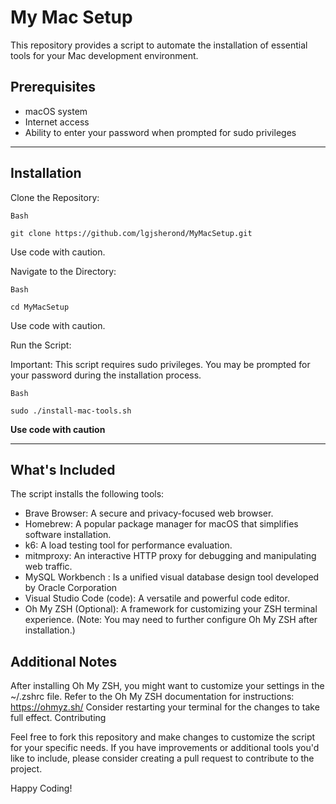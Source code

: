 # My Mac Setup

This repository provides a script to automate the installation of essential tools for your Mac development environment.

## Prerequisites
* macOS system
* Internet access
* Ability to enter your password when prompted for sudo privileges
---
## Installation

Clone the Repository:
```
Bash

git clone https://github.com/lgjsherond/MyMacSetup.git
```
Use code with caution.

Navigate to the Directory:
```
Bash

cd MyMacSetup
```
Use code with caution.

Run the Script:

Important: This script requires sudo privileges. You may be prompted for your password during the installation process.
```
Bash

sudo ./install-mac-tools.sh
```
**Use code with caution**

---
## What's Included

The script installs the following tools:

* Brave Browser: A secure and privacy-focused web browser.
* Homebrew: A popular package manager for macOS that simplifies software installation.
* k6: A load testing tool for performance evaluation.
* mitmproxy: An interactive HTTP proxy for debugging and manipulating web traffic.
* MySQL Workbench : Is a unified visual database design tool developed by Oracle Corporation
* Visual Studio Code (code): A versatile and powerful code editor.
* Oh My ZSH (Optional): A framework for customizing your ZSH terminal experience. (Note: You may need to further configure Oh My ZSH after installation.)

## Additional Notes

After installing Oh My ZSH, you might want to customize your settings in the ~/.zshrc file. Refer to the Oh My ZSH documentation for instructions: https://ohmyz.sh/
Consider restarting your terminal for the changes to take full effect.
Contributing

Feel free to fork this repository and make changes to customize the script for your specific needs. If you have improvements or additional tools you'd like to include, please consider creating a pull request to contribute to the project.

Happy Coding!
